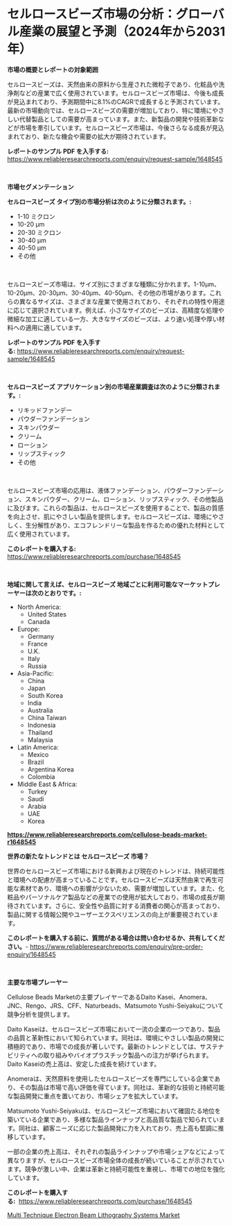 <p><h1>セルロースビーズ市場の分析：グローバル産業の展望と予測（2024年から2031年）</h1></p><p><strong>市場の概要とレポートの対象範囲</strong></p>
<p><p>セルロースビーズは、天然由来の原料から生産された微粒子であり、化粧品や洗浄剤などの産業で広く使用されています。セルロースビーズ市場は、今後も成長が見込まれており、予測期間中に8.1%のCAGRで成長すると予測されています。最新の市場動向では、セルロースビーズの需要が増加しており、特に環境にやさしい代替製品としての需要が高まっています。また、新製品の開発や技術革新などが市場を牽引しています。セルロースビーズ市場は、今後さらなる成長が見込まれており、新たな機会や需要の拡大が期待されています。</p></p>
<p><strong>レポートのサンプル PDF を入手する:</strong> <a href="https://www.reliableresearchreports.com/enquiry/request-sample/1648545">https://www.reliableresearchreports.com/enquiry/request-sample/1648545</a></p>
<p>&nbsp;</p>
<p><strong>市場セグメンテーション</strong></p>
<p><strong>セルロースビーズ タイプ別の市場分析は次のように分類されます。:</strong></p>
<p><ul><li>1-10 ミクロン</li><li>10-20 μm</li><li>20-30 ミクロン</li><li>30-40 μm</li><li>40-50 μm</li><li>その他</li></ul></p>
<p>&nbsp;</p>
<p><p>セルロースビーズ市場は、サイズ別にさまざまな種類に分かれます。1-10μm、10-20μm、20-30μm、30-40μm、40-50μm、その他の市場があります。これらの異なるサイズは、さまざまな産業で使用されており、それぞれの特性や用途に応じて選択されています。例えば、小さなサイズのビーズは、高精度な処理や微細な加工に適している一方、大きなサイズのビーズは、より速い処理や厚い材料への適用に適しています。</p></p>
<p><strong>レポートのサンプル PDF を入手する:</strong>&nbsp;<a href="https://www.reliableresearchreports.com/enquiry/request-sample/1648545">https://www.reliableresearchreports.com/enquiry/request-sample/1648545</a></p>
<p>&nbsp;</p>
<p><strong> セルロースビーズ アプリケーション別の市場産業調査は次のように分類されます。:</strong></p>
<p><ul><li>リキッドファンデー</li><li>パウダーファンデーション</li><li>スキンパウダー</li><li>クリーム</li><li>ローション</li><li>リップスティック</li><li>その他</li></ul></p>
<p>&nbsp;</p>
<p><p>セルロースビーズ市場の応用は、液体ファンデーション、パウダーファンデーション、スキンパウダー、クリーム、ローション、リップスティック、その他製品に及びます。これらの製品は、セルロースビーズを使用することで、製品の質感を向上させ、肌にやさしい製品を提供します。セルロースビーズは、環境にやさしく、生分解性があり、エコフレンドリーな製品を作るための優れた材料として広く使用されています。</p></p>
<p><strong>このレポートを購入する:</strong>&nbsp; <a href="https://www.reliableresearchreports.com/purchase/1648545">https://www.reliableresearchreports.com/purchase/1648545</a></p>
<p>&nbsp;</p>
<p><strong>地域に関して言えば、セルロースビーズ 地域ごとに利用可能なマーケットプレーヤーは次のとおりです。:</strong></p>
<p><ul>
    <li>
        North America:
        <ul>
            <li>United States</li>
            <li>Canada</li>
        </ul>
    </li>
    <li>
        Europe:
        <ul>
            <li>Germany</li>
            <li>France</li>
            <li>U.K.</li>
            <li>Italy</li>
            <li>Russia</li>
        </ul>
    </li>
    <li>
        Asia-Pacific:
        <ul>
            <li>China</li>
            <li>Japan</li>
            <li>South Korea</li>
            <li>India</li>
            <li>Australia</li>
            <li>China Taiwan</li>
            <li>Indonesia</li>
            <li>Thailand</li>
            <li>Malaysia</li>
        </ul>
    </li>
    <li>
        Latin America:
        <ul>
            <li>Mexico</li>
            <li>Brazil</li>
            <li>Argentina Korea</li>
            <li>Colombia</li>
        </ul>
    </li>
    <li>
        Middle East & Africa:
        <ul>
            <li>Turkey</li>
            <li>Saudi</li>
            <li>Arabia</li>
            <li>UAE</li>
            <li>Korea</li>
        </ul>
    </li>
    </ul></p>
<p><strong><a href="https://www.reliableresearchreports.com/cellulose-beads-market-r1648545">https://www.reliableresearchreports.com/cellulose-beads-market-r1648545</a></strong>&nbsp;</p>
<p><strong>世界の新たなトレンドとは セルロースビーズ 市場？</strong></p>
<p><p>世界のセルロースビーズ市場における新興および現在のトレンドは、持続可能性と環境への配慮が高まっていることです。セルロースビーズは天然由来で再生可能な素材であり、環境への影響が少ないため、需要が増加しています。また、化粧品やパーソナルケア製品などの産業での使用が拡大しており、市場の成長が期待されています。さらに、安全性や品質に対する消費者の関心が高まっており、製品に関する情報公開やユーザーエクスペリエンスの向上が重要視されています。</p></p>
<p><strong>このレポートを購入する前に、質問がある場合は問い合わせるか、共有してください。</strong>- <a href="https://www.reliableresearchreports.com/enquiry/pre-order-enquiry/1648545">https://www.reliableresearchreports.com/enquiry/pre-order-enquiry/1648545</a></p>
<p>&nbsp;</p>
<p><strong>主要な市場プレーヤー</strong></p>
<p><p>Cellulose Beads Marketの主要プレイヤーであるDaito Kasei、Anomera、JNC、Rengo、JRS、CFF、Naturbeads、Matsumoto Yushi-Seiyakuについて競争分析を提供します。</p><p>Daito Kaseiは、セルロースビーズ市場において一流の企業の一つであり、製品の品質と革新性において知られています。同社は、環境にやさしい製品の開発に積極的であり、市場での成長が著しいです。最新のトレンドとしては、サステナビリティへの取り組みやバイオプラスチック製品への注力が挙げられます。Daito Kaseiの売上高は、安定した成長を続けています。</p><p>Anomeraは、天然原料を使用したセルロースビーズを専門にしている企業であり、その製品は市場で高い評価を得ています。同社は、革新的な技術と持続可能な製品開発に重点を置いており、市場シェアを拡大しています。</p><p>Matsumoto Yushi-Seiyakuは、セルロースビーズ市場において確固たる地位を築いている企業であり、多様な製品ラインナップと高品質な製品で知られています。同社は、顧客ニーズに応じた製品開発に力を入れており、売上高も堅調に推移しています。</p><p>一部の企業の売上高は、それぞれの製品ラインナップや市場シェアなどによって異なりますが、セルロースビーズ市場全体の成長が続いていることが示されています。競争が激しい中、企業は革新と持続可能性を重視し、市場での地位を強化しています。</p></p>
<p><strong>このレポートを購入する:</strong>&nbsp;&nbsp;<a href="https://www.reliableresearchreports.com/purchase/1648545">https://www.reliableresearchreports.com/purchase/1648545</a></p>
<p><p><a href="https://shimmer-gardenia-37a.notion.site/Multi-Technique-Electron-Beam-Lithography-Systems-Market-Analysis-and-Sze-Forecasted-for-period-from-5a04deef50db48e0ba462d3b3d989e67">Multi Technique Electron Beam Lithography Systems Market</a></p></p>